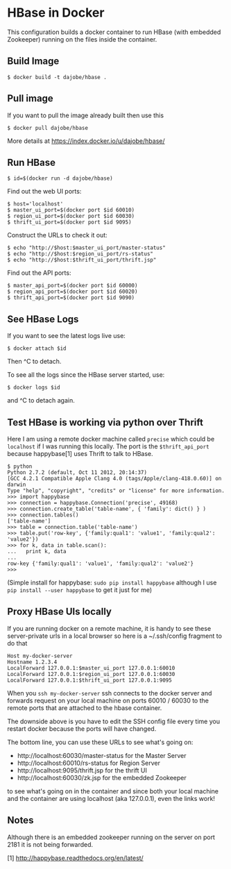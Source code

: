 HBase in Docker
===============

This configuration builds a docker container to run HBase (with
embedded Zookeeper) running on the files inside the container.


Build Image
-----------

	$ docker build -t dajobe/hbase .


Pull image
----------

If you want to pull the image already built then use this

    $ docker pull dajobe/hbase
	
More details at https://index.docker.io/u/dajobe/hbase/


Run HBase
---------

    $ id=$(docker run -d dajobe/hbase)

Find out the web UI ports:

	$ host='localhost'
	$ master_ui_port=$(docker port $id 60010)
	$ region_ui_port=$(docker port $id 60030)
	$ thrift_ui_port=$(docker port $id 9095)

Construct the URLs to check it out:

    $ echo "http://$host:$master_ui_port/master-status"
	$ echo "http://$host:$region_ui_port/rs-status"
	$ echo "http://$host:$thrift_ui_port/thrift.jsp"

Find out the API ports:

	$ master_api_port=$(docker port $id 60000)
	$ region_api_port=$(docker port $id 60020)
	$ thrift_api_port=$(docker port $id 9090)

See HBase Logs
--------------

If you want to see the latest logs live use:

    $ docker attach $id

Then ^C to detach.

To see all the logs since the HBase server started, use:

    $ docker logs $id

and ^C to detach again.


Test HBase is working via python over Thrift
--------------------------------------------

Here I am using a remote docker machine called `precise` which could
be `localhost` if I was running this locally.  The port is the
`$thrift_api_port` because happybase[1] uses Thrift to talk to HBase.

	$ python
	Python 2.7.2 (default, Oct 11 2012, 20:14:37)
	[GCC 4.2.1 Compatible Apple Clang 4.0 (tags/Apple/clang-418.0.60)] on darwin
	Type "help", "copyright", "credits" or "license" for more information.
	>>> import happybase
	>>> connection = happybase.Connection('precise', 49168)
	>>> connection.create_table('table-name', { 'family': dict() } )
	>>> connection.tables()
	['table-name']
	>>> table = connection.table('table-name')
	>>> table.put('row-key', {'family:qual1': 'value1', 'family:qual2': 'value2'})
	>>> for k, data in table.scan():
	...   print k, data
	...
	row-key {'family:qual1': 'value1', 'family:qual2': 'value2'}
	>>>

(Simple install for happybase: `sudo pip install happybase` although I
use `pip install --user happybase` to get it just for me)


Proxy HBase UIs locally
-----------------------

If you are running docker on a remote machine, it is handy to see
these server-private urls in a local browser so here is a
~/.ssh/config fragment to do that

    Host my-docker-server
	Hostname 1.2.3.4
    LocalForward 127.0.0.1:$master_ui_port 127.0.0.1:60010
    LocalForward 127.0.0.1:$region_ui_port 127.0.0.1:60030
    LocalForward 127.0.0.1:$thrift_ui_port 127.0.0.1:9095

When you `ssh my-docker-server` ssh connects to the docker server and
forwards request on your local machine on ports 60010 / 60030 to the
remote ports that are attached to the hbase container.

The downside above is you have to edit the SSH config file every time
you restart docker because the ports will have changed.

The bottom line, you can use these URLs to see what's going on:

  * http://localhost:60030/master-status for the Master Server
  * http://localhost:60010/rs-status for Region Server
  * http://localhost:9095/thrift.jsp for the thrift UI
  * http://localhost:60030/zk.jsp for the embedded Zookeeper

to see what's going on in the container and since both your local
machine and the container are using localhost (aka 127.0.0.1), even
the links work!





Notes
-----

Although there is an embedded zookeeper running on the server on port
2181 it is not being forwarded.

[1] http://happybase.readthedocs.org/en/latest/
